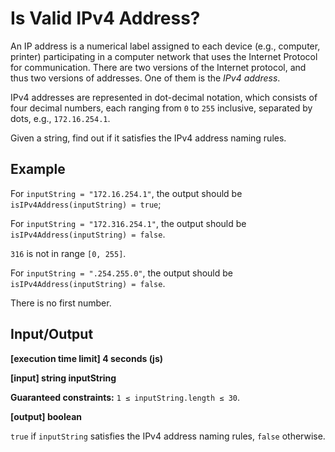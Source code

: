 # Is Valid IPv4 Address?

An IP address is a numerical label assigned to each device (e.g., computer, printer) participating in a computer network that uses the Internet Protocol for communication. There are two versions of the Internet protocol, and thus two versions of addresses. One of them is the _IPv4 address_.

IPv4 addresses are represented in dot-decimal notation, which consists of four decimal numbers, each ranging from `0` to `255` inclusive, separated by dots, e.g., `172.16.254.1`.

Given a string, find out if it satisfies the IPv4 address naming rules.

## Example

For `inputString = "172.16.254.1"`, the output should be
`isIPv4Address(inputString) = true`;

For `inputString = "172.316.254.1"`, the output should be
`isIPv4Address(inputString) = false`.

`316` is not in range `[0, 255]`.

For `inputString = ".254.255.0"`, the output should be
`isIPv4Address(inputString) = false`.

There is no first number.

## Input/Output

**[execution time limit] 4 seconds (js)**

**[input] string inputString**

**Guaranteed constraints:**
`1 ≤ inputString.length ≤ 30`.

**[output] boolean**

`true` if `inputString` satisfies the IPv4 address naming rules, `false` otherwise.